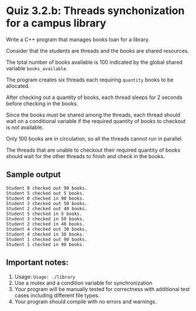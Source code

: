 # Quiz 3.2.b: Threads synchonization for a campus library

Write a C++ program that manages books loan for a library.

Consider that the students are threads and the books are shared resources.

The total number of books available is 100 indicated by the global shared variable `books_available`.

The program creates six threads each requiring `quantity` books to be allocated.

After checking out a quantity of books, each thread sleeps for 2 seconds before checking in the books.

Since the books must be shared among the threads, each thread should wait on a conditional variable if the required quantity of books to checkout is not available.

Only 100 books are in circulation, so all the threads cannot run in parallel.

The threads that are unable to checkout their required quantity of books should wait for the other threads to finish and check in the books.

## Sample output

```
Student 0 checked out 90 books.
Student 5 checked out 5 books.
Student 0 checked in 90 books.
Student 3 checked out 50 books.
Student 2 checked out 40 books.
Student 5 checked in 5 books.
Student 3 checked in 50 books.
Student 2 checked in 40 books.
Student 4 checked out 30 books.
Student 4 checked in 30 books.
Student 1 checked out 90 books.
Student 1 checked in 90 books.
```

## Important notes:
1. Usage: `Usage: ./library`
1. Use a mutex and a condition variable for synchronization
1. Your program will be manually tested for correctness with additional test cases including different file types.
1. Your program should compile with no errors and warnings.
